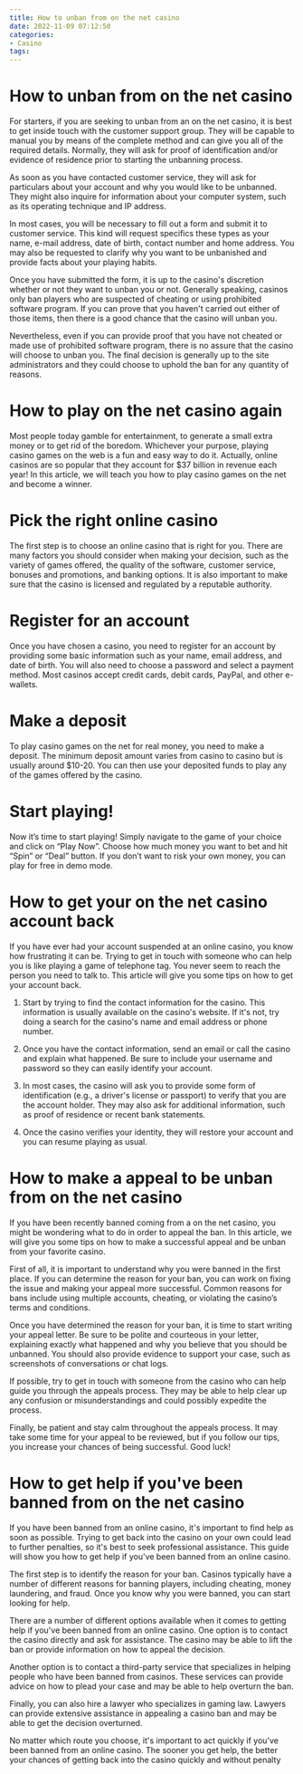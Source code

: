 ```yaml
---
title: How to unban from on the net casino
date: 2022-11-09 07:12:50
categories:
- Casino
tags:
---
```



#  How to unban from on the net casino

For starters, if you are seeking to unban from an on the net casino, it is best to get inside touch with the customer support group. They will be capable to manual you by means of the complete method and can give you all of the required details. Normally, they will ask for proof of identification and/or evidence of residence prior to starting the unbanning process.

As soon as you have contacted customer service, they will ask for particulars about your account and why you would like to be unbanned. They might also inquire for information about your computer system, such as its operating technique and IP address.

In most cases, you will be necessary to fill out a form and submit it to customer service. This kind will request specifics these types as your name, e-mail address, date of birth, contact number and home address. You may also be requested to clarify why you want to be unbanished and provide facts about your playing habits.



Once you have submitted the form, it is up to the casino's discretion whether or not they want to unban you or not. Generally speaking, casinos only ban players who are suspected of cheating or using prohibited software program. If you can prove that you haven't carried out either of those items, then there is a good chance that the casino will unban you.

Nevertheless, even if you can provide proof that you have not cheated or made use of prohibited software program, there is no assure that the casino will choose to unban you. The final decision is generally up to the site administrators and they could choose to uphold the ban for any quantity of reasons.

#  How to play on the net casino again

Most people today gamble for entertainment, to generate a small extra money or to get rid of the boredom. Whichever your purpose, playing casino games on the web is a fun and easy way to do it. Actually, online casinos are so popular that they account for $37 billion in revenue each year! In this article, we will teach you how to play casino games on the net and become a winner.

# Pick the right online casino

The first step is to choose an online casino that is right for you. There are many factors you should consider when making your decision, such as the variety of games offered, the quality of the software, customer service, bonuses and promotions, and banking options. It is also important to make sure that the casino is licensed and regulated by a reputable authority.

# Register for an account

Once you have chosen a casino, you need to register for an account by providing some basic information such as your name, email address, and date of birth. You will also need to choose a password and select a payment method. Most casinos accept credit cards, debit cards, PayPal, and other e-wallets.

# Make a deposit

To play casino games on the net for real money, you need to make a deposit. The minimum deposit amount varies from casino to casino but is usually around $10-20. You can then use your deposited funds to play any of the games offered by the casino.

# Start playing!

Now it’s time to start playing! Simply navigate to the game of your choice and click on “Play Now”. Choose how much money you want to bet and hit “Spin” or “Deal” button. If you don’t want to risk your own money, you can play for free in demo mode.

#  How to get your on the net casino account back

If you have ever had your account suspended at an online casino, you know how frustrating it can be. Trying to get in touch with someone who can help you is like playing a game of telephone tag. You never seem to reach the person you need to talk to. This article will give you some tips on how to get your account back.

1. Start by trying to find the contact information for the casino. This information is usually available on the casino's website. If it's not, try doing a search for the casino's name and email address or phone number.

2. Once you have the contact information, send an email or call the casino and explain what happened. Be sure to include your username and password so they can easily identify your account.

3. In most cases, the casino will ask you to provide some form of identification (e.g., a driver's license or passport) to verify that you are the account holder. They may also ask for additional information, such as proof of residence or recent bank statements.

4. Once the casino verifies your identity, they will restore your account and you can resume playing as usual.

#  How to make a appeal to be unban from on the net casino

If you have been recently banned coming from a on the net casino, you might be wondering what to do in order to appeal the ban. In this article, we will give you some tips on how to make a successful appeal and be unban from your favorite casino.

First of all, it is important to understand why you were banned in the first place. If you can determine the reason for your ban, you can work on fixing the issue and making your appeal more successful. Common reasons for bans include using multiple accounts, cheating, or violating the casino’s terms and conditions.

Once you have determined the reason for your ban, it is time to start writing your appeal letter. Be sure to be polite and courteous in your letter, explaining exactly what happened and why you believe that you should be unbanned. You should also provide evidence to support your case, such as screenshots of conversations or chat logs.

If possible, try to get in touch with someone from the casino who can help guide you through the appeals process. They may be able to help clear up any confusion or misunderstandings and could possibly expedite the process.

Finally, be patient and stay calm throughout the appeals process. It may take some time for your appeal to be reviewed, but if you follow our tips, you increase your chances of being successful. Good luck!

#  How to get help if you've been banned from on the net casino

If you have been banned from an online casino, it's important to find help as soon as possible. Trying to get back into the casino on your own could lead to further penalties, so it's best to seek professional assistance. This guide will show you how to get help if you've been banned from an online casino.

The first step is to identify the reason for your ban. Casinos typically have a number of different reasons for banning players, including cheating, money laundering, and fraud. Once you know why you were banned, you can start looking for help.

There are a number of different options available when it comes to getting help if you've been banned from an online casino. One option is to contact the casino directly and ask for assistance. The casino may be able to lift the ban or provide information on how to appeal the decision.

Another option is to contact a third-party service that specializes in helping people who have been banned from casinos. These services can provide advice on how to plead your case and may be able to help overturn the ban.

Finally, you can also hire a lawyer who specializes in gaming law. Lawyers can provide extensive assistance in appealing a casino ban and may be able to get the decision overturned.

No matter which route you choose, it's important to act quickly if you've been banned from an online casino. The sooner you get help, the better your chances of getting back into the casino quickly and without penalty